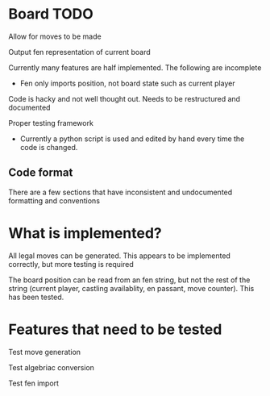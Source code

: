 # Board TODO #

Allow for moves to be made

Output fen representation of current board

Currently many features are half implemented. The following are incomplete

* Fen only imports position, not board state such as current player

Code is hacky and not well thought out. Needs to be restructured and
documented

Proper testing framework

* Currently a python script is used and edited by hand every time the code is
  changed.

## Code format ##

There are a few sections that have inconsistent and undocumented formatting and
conventions

# What is implemented? #

All legal moves can be generated. This appears to be implemented correctly, but
more testing is required

The board position can be read from an fen string, but not the rest of the
string (current player, castling availablity, en passant, move counter). This
has been tested.

# Features that need to be tested #

Test move generation

Test algebriac conversion

Test fen import
